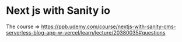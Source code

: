 # Next js with Sanity io
The course =>
https://ppb.udemy.com/course/nextjs-with-sanity-cms-serverless-blog-app-w-vercel/learn/lecture/20380035#questions